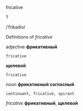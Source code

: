 fricative

?

/ˈfrikədiv/

Definitions of _fricative_

adjective
**фрикативный**

    fricative
**щелевой**

    fricative

noun
**фрикативный согласный**

    continuant, fricative, spirant

_fricative_
**фрикативный**, **щелевой**